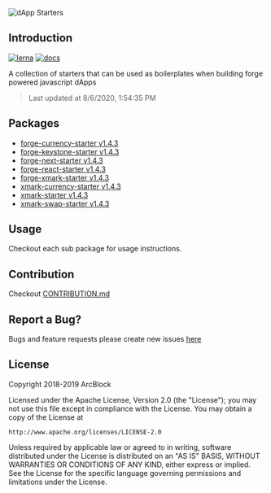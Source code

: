 ![dApp Starters](https://www.arcblock.io/.netlify/functions/badge/?text=dApp%20Starters)

## Introduction

[![lerna](https://img.shields.io/badge/maintained%20with-lerna-cc00ff.svg)](https://lernajs.io/)
[![docs](https://img.shields.io/badge/powered%20by-arcblock-green.svg)](https://docs.arcblock.io)

A collection of starters that can be used as boilerplates when building forge powered javascript dApps

> Last updated at 8/6/2020, 1:54:35 PM

## Packages

- [forge-currency-starter v1.4.3](./packages/forge-currency-starter)
- [forge-keystone-starter v1.4.3](./packages/forge-keystone-starter)
- [forge-next-starter v1.4.3](./packages/forge-next-starter)
- [forge-react-starter v1.4.3](./packages/forge-react-starter)
- [forge-xmark-starter v1.4.3](./packages/forge-xmark-starter)
- [xmark-currency-starter v1.4.3](./packages/xmark-currency-starter)
- [xmark-starter v1.4.3](./packages/xmark-starter)
- [xmark-swap-starter v1.4.3](./packages/xmark-swap-starter)

## Usage

Checkout each sub package for usage instructions.

## Contribution

Checkout [CONTRIBUTION.md](./CONTRIBUTION.md)

## Report a Bug?

Bugs and feature requests please create new issues [here](https://github.com/ArcBlock/forge-dapp-starters/issues)

## License

Copyright 2018-2019 ArcBlock

Licensed under the Apache License, Version 2.0 (the "License");
you may not use this file except in compliance with the License.
You may obtain a copy of the License at

    http://www.apache.org/licenses/LICENSE-2.0

Unless required by applicable law or agreed to in writing, software
distributed under the License is distributed on an "AS IS" BASIS,
WITHOUT WARRANTIES OR CONDITIONS OF ANY KIND, either express or implied.
See the License for the specific language governing permissions and
limitations under the License.
